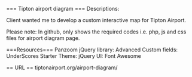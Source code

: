 === Tipton airport diagram ===
Descriptions:

Client wanted me to develop a custom interactive map for Tipton Airport.

Please note: In github, only shows the required codes i.e. php, js and css files for airport diagram page.


===Resources===
Panzoom jQuery library:
Advanced Custom fields:
UnderScores Starter Theme:
jQuery UI:
Font Awesome

== URL ==
tiptonairport.org/airport-diagram/
